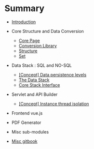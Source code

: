 # Summary

* [Introduction](README.md)
* Core Structure and Data Conversion
	* [Core Page](core/servlet.md)
	* [Conversion Library](core/conv.md)
	* [Structure](core/struct.md)
	* [Set](core/set.md)
* Data Stack : SQL and NO-SQL
	* [\[Concept\] Data persistence levels](dstack/CONCEPT-data-levels.md)
	* [The Data Stack](dstack/the-stack.md)
	* [Core Stack Interface](dstack/stack-interface.md)
* Servlet and API Builder
	* [\[Concept\] Instance thread isolation](servlet/CONCEPT-instance-thread-isolation.md)
* Frontend vue.js
* PDF Generator
* Misc sub-modules

* [Misc gitbook](gitbook-readme.md)

